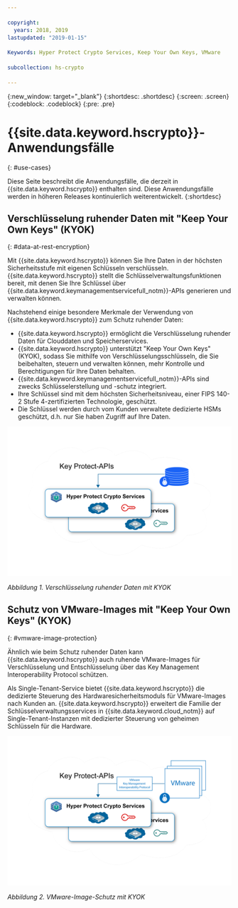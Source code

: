 ```yaml
---

copyright:
  years: 2018, 2019
lastupdated: "2019-01-15"

Keywords: Hyper Protect Crypto Services, Keep Your Own Keys, VMware

subcollection: hs-crypto

---
```


{:new_window: target="_blank"}
{:shortdesc: .shortdesc}
{:screen: .screen}
{:codeblock: .codeblock}
{:pre: .pre}

# {{site.data.keyword.hscrypto}}-Anwendungsfälle
{: #use-cases}

Diese Seite beschreibt die Anwendungsfälle, die derzeit in {{site.data.keyword.hscrypto}} enthalten sind. Diese Anwendungsfälle werden in höheren Releases kontinuierlich weiterentwickelt.
{:shortdesc}

## Verschlüsselung ruhender Daten mit "Keep Your Own Keys" (KYOK)
{: #data-at-rest-encryption}

Mit {{site.data.keyword.hscrypto}} können Sie Ihre Daten in der höchsten Sicherheitsstufe mit eigenen Schlüsseln verschlüsseln. {{site.data.keyword.hscrypto}} stellt die Schlüsselverwaltungsfunktionen bereit, mit denen Sie Ihre Schlüssel über {{site.data.keyword.keymanagementservicefull_notm}}-APIs generieren und verwalten können.

Nachstehend einige besondere Merkmale der Verwendung von {{site.data.keyword.hscrypto}} zum Schutz ruhender Daten:

 * {{site.data.keyword.hscrypto}} ermöglicht die Verschlüsselung ruhender Daten für Clouddaten und Speicherservices.
 * {{site.data.keyword.hscrypto}} unterstützt "Keep Your Own Keys" (KYOK), sodass Sie mithilfe von Verschlüsselungsschlüsseln, die Sie beibehalten, steuern und verwalten können, mehr Kontrolle und Berechtigungen für Ihre Daten behalten.
 * {{site.data.keyword.keymanagementservicefull_notm}}-APIs sind zwecks Schlüsselerstellung und -schutz integriert.
 * Ihre Schlüssel sind mit dem höchsten Sicherheitsniveau, einer FIPS 140-2 Stufe 4-zertifizierten Technologie, geschützt.
 * Die Schlüssel werden durch vom Kunden verwaltete dedizierte HSMs geschützt, d.h. nur Sie haben Zugriff auf Ihre Daten.

![Verschlüsselung ruhender Daten mit KYOK](image/byok.png "Verschlüsselung ruhender Daten mit KYOK")

*Abbildung 1. Verschlüsselung ruhender Daten mit KYOK*

## Schutz von VMware-Images mit "Keep Your Own Keys" (KYOK)
{: #vmware-image-protection}

Ähnlich wie beim Schutz ruhender Daten kann {{site.data.keyword.hscrypto}} auch ruhende VMware-Images für Verschlüsselung und Entschlüsselung über das Key Management Interoperability Protocol schützen.

Als Single-Tenant-Service bietet {{site.data.keyword.hscrypto}} die dedizierte Steuerung des Hardwaresicherheitsmoduls für VMware-Images nach Kunden an. {{site.data.keyword.hscrypto}} erweitert die Familie der Schlüsselverwaltungsservices in {{site.data.keyword.cloud_notm}} auf Single-Tenant-Instanzen mit dedizierter Steuerung von geheimen Schlüsseln für die Hardware.

![VMware-Image-Schutz mit KYOK](image/byok_vm.png "VMware-Image-Schutz mit KYOK")

*Abbildung 2. VMware-Image-Schutz mit KYOK*
